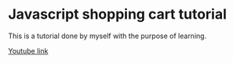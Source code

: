 # Javascript shopping cart tutorial

This is a tutorial done by myself with the purpose of learning.

[Youtube link](https://www.youtube.com/watch?v=cT_ZYrS3tKc&ab_channel=freeCodeCamp.org) 